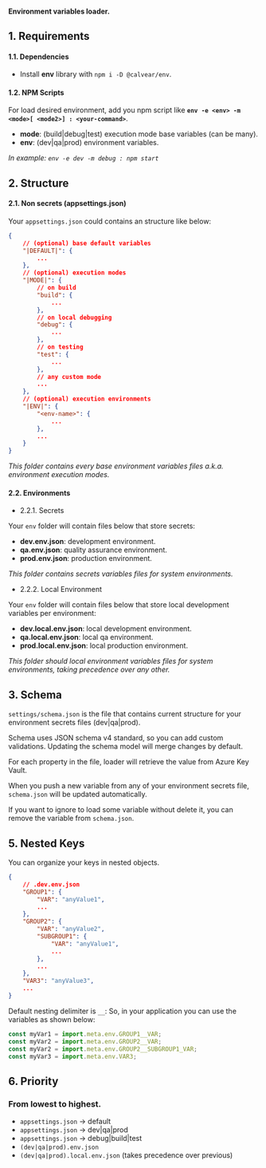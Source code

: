 #### Environment variables loader.

## 1. Requirements

#### 1.1. Dependencies

-   Install **env** library with `npm i -D @calvear/env`.

#### 1.2. NPM Scripts

For load desired environment, add you npm script like **`env -e <env> -m <mode>[ <mode2>] : <your-command>`**.

-   **mode**: (build|debug|test) execution mode base variables (can be many).
-   **env**: (dev|qa|prod) environment variables.

_In example: `env -e dev -m debug : npm start`_

## 2. Structure

#### 2.1. Non secrets (appsettings.json)

Your `appsettings.json` could contains an structure like below:

```json
{
    // (optional) base default variables
    "|DEFAULT|": {
        ...
    },
    // (optional) execution modes
    "|MODE|": {
        // on build
        "build": {
            ...
        },
        // on local debugging
        "debug": {
            ...
        },
        // on testing
        "test": {
            ...
        },
        // any custom mode
        ...
    },
    // (optional) execution environments
    "|ENV|": {
        "<env-name>": {
            ...
        },
        ...
    }
}
```

_This folder contains every base environment variables files a.k.a. environment execution modes._

#### 2.2. Environments

-   2.2.1. Secrets

Your `env` folder will contain files below that store secrets:

-   **dev.env.json**: development environment.
-   **qa.env.json**: quality assurance environment.
-   **prod.env.json**: production environment.

_This folder contains secrets variables files for system environments._

-   2.2.2. Local Environment

Your `env` folder will contain files below that store local development variables per environment:

-   **dev.local.env.json**: local development environment.
-   **qa.local.env.json**: local qa environment.
-   **prod.local.env.json**: local production environment.

_This folder should local environment variables files for system environments, taking precedence over any other._

## 3. Schema

`settings/schema.json` is the file that contains current structure for
your environment secrets files (dev|qa|prod).

Schema uses JSON schema v4 standard, so you can add custom validations.
Updating the schema model will merge changes by default.

For each property in the file, loader will retrieve the value from Azure Key
Vault.

When you push a new variable from any of your environment secrets
file, `schema.json` will be updated automatically.

If you want to ignore to load some variable without delete it, you can remove
the variable from `schema.json`.

## 5. Nested Keys

You can organize your keys in nested objects.

```json
{
    // .dev.env.json
    "GROUP1": {
        "VAR": "anyValue1",
        ...
    },
    "GROUP2": {
        "VAR": "anyValue2",
        "SUBGROUP1": {
            "VAR": "anyValue1",
            ...
        },
        ...
    },
    "VAR3": "anyValue3",
    ...
}
```

Default nesting delimiter is `__`:
So, in your application you can use the variables as shown below:

```javascript
const myVar1 = import.meta.env.GROUP1__VAR;
const myVar2 = import.meta.env.GROUP2__VAR;
const myVar2 = import.meta.env.GROUP2__SUBGROUP1_VAR;
const myVar3 = import.meta.env.VAR3;
```

## 6. Priority

### From lowest to highest.

-   `appsettings.json` -> default
-   `appsettings.json` -> dev|qa|prod
-   `appsettings.json` -> debug|build|test
-   `(dev|qa|prod).env.json`
-   `(dev|qa|prod).local.env.json` (takes precedence over previous)
